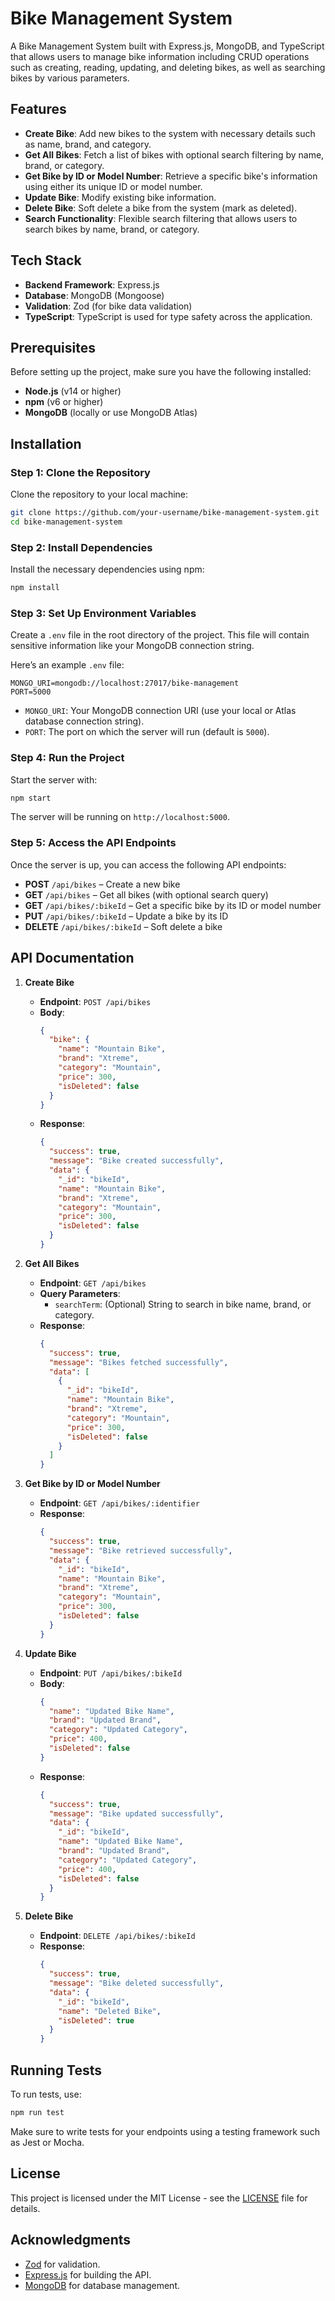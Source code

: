 
# Bike Management System

A Bike Management System built with Express.js, MongoDB, and TypeScript that allows users to manage bike information including CRUD operations such as creating, reading, updating, and deleting bikes, as well as searching bikes by various parameters.

## Features

- **Create Bike**: Add new bikes to the system with necessary details such as name, brand, and category.
- **Get All Bikes**: Fetch a list of bikes with optional search filtering by name, brand, or category.
- **Get Bike by ID or Model Number**: Retrieve a specific bike's information using either its unique ID or model number.
- **Update Bike**: Modify existing bike information.
- **Delete Bike**: Soft delete a bike from the system (mark as deleted).
- **Search Functionality**: Flexible search filtering that allows users to search bikes by name, brand, or category.
  
## Tech Stack

- **Backend Framework**: Express.js
- **Database**: MongoDB (Mongoose)
- **Validation**: Zod (for bike data validation)
- **TypeScript**: TypeScript is used for type safety across the application.

## Prerequisites

Before setting up the project, make sure you have the following installed:

- **Node.js** (v14 or higher)
- **npm** (v6 or higher)
- **MongoDB** (locally or use MongoDB Atlas)

## Installation

### Step 1: Clone the Repository

Clone the repository to your local machine:

```bash
git clone https://github.com/your-username/bike-management-system.git
cd bike-management-system
```

### Step 2: Install Dependencies

Install the necessary dependencies using npm:

```bash
npm install
```

### Step 3: Set Up Environment Variables

Create a `.env` file in the root directory of the project. This file will contain sensitive information like your MongoDB connection string.

Here’s an example `.env` file:

```
MONGO_URI=mongodb://localhost:27017/bike-management
PORT=5000
```

- `MONGO_URI`: Your MongoDB connection URI (use your local or Atlas database connection string).
- `PORT`: The port on which the server will run (default is `5000`).

### Step 4: Run the Project

Start the server with:

```bash
npm start
```

The server will be running on `http://localhost:5000`.

### Step 5: Access the API Endpoints

Once the server is up, you can access the following API endpoints:

- **POST** `/api/bikes` – Create a new bike
- **GET** `/api/bikes` – Get all bikes (with optional search query)
- **GET** `/api/bikes/:bikeId` – Get a specific bike by its ID or model number
- **PUT** `/api/bikes/:bikeId` – Update a bike by its ID
- **DELETE** `/api/bikes/:bikeId` – Soft delete a bike

## API Documentation

1. **Create Bike**  
   - **Endpoint**: `POST /api/bikes`
   - **Body**:  
     ```json
     {
       "bike": {
         "name": "Mountain Bike",
         "brand": "Xtreme",
         "category": "Mountain",
         "price": 300,
         "isDeleted": false
       }
     }
     ```
   - **Response**:  
     ```json
     {
       "success": true,
       "message": "Bike created successfully",
       "data": {
         "_id": "bikeId",
         "name": "Mountain Bike",
         "brand": "Xtreme",
         "category": "Mountain",
         "price": 300,
         "isDeleted": false
       }
     }
     ```

2. **Get All Bikes**  
   - **Endpoint**: `GET /api/bikes`
   - **Query Parameters**:  
     - `searchTerm`: (Optional) String to search in bike name, brand, or category.
   - **Response**:  
     ```json
     {
       "success": true,
       "message": "Bikes fetched successfully",
       "data": [
         {
           "_id": "bikeId",
           "name": "Mountain Bike",
           "brand": "Xtreme",
           "category": "Mountain",
           "price": 300,
           "isDeleted": false
         }
       ]
     }
     ```

3. **Get Bike by ID or Model Number**  
   - **Endpoint**: `GET /api/bikes/:identifier`
   - **Response**:  
     ```json
     {
       "success": true,
       "message": "Bike retrieved successfully",
       "data": {
         "_id": "bikeId",
         "name": "Mountain Bike",
         "brand": "Xtreme",
         "category": "Mountain",
         "price": 300,
         "isDeleted": false
       }
     }
     ```

4. **Update Bike**  
   - **Endpoint**: `PUT /api/bikes/:bikeId`
   - **Body**:  
     ```json
     {
       "name": "Updated Bike Name",
       "brand": "Updated Brand",
       "category": "Updated Category",
       "price": 400,
       "isDeleted": false
     }
     ```
   - **Response**:  
     ```json
     {
       "success": true,
       "message": "Bike updated successfully",
       "data": {
         "_id": "bikeId",
         "name": "Updated Bike Name",
         "brand": "Updated Brand",
         "category": "Updated Category",
         "price": 400,
         "isDeleted": false
       }
     }
     ```

5. **Delete Bike**  
   - **Endpoint**: `DELETE /api/bikes/:bikeId`
   - **Response**:  
     ```json
     {
       "success": true,
       "message": "Bike deleted successfully",
       "data": {
         "_id": "bikeId",
         "name": "Deleted Bike",
         "isDeleted": true
       }
     }
     ```

## Running Tests

To run tests, use:

```bash
npm run test
```

Make sure to write tests for your endpoints using a testing framework such as Jest or Mocha.

## License

This project is licensed under the MIT License - see the [LICENSE](LICENSE) file for details.

## Acknowledgments

- [Zod](https://github.com/colinhacks/zod) for validation.
- [Express.js](https://expressjs.com/) for building the API.
- [MongoDB](https://www.mongodb.com/) for database management.

